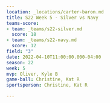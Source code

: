 ```yaml
---
location: _locations/carter-baron.md
title: S22 Week 5 - Silver vs Navy
teams-score:
- team: _teams/s22-silver.md
  score: 18
- team: _teams/s22-navy.md
  score: 12
field: "3"
date: 2022-04-10T11:00:00.000-04:00
season: 22
week: 5
mvp: Oliver, Kyle B
game-ball: Christine, Kat R
sportsperson: Christine, Kat R

---
```

